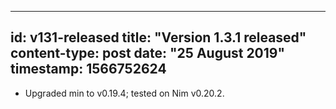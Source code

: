 -----
id: v131-released
title: "Version 1.3.1 released"
content-type: post
date: "25 August 2019"
timestamp: 1566752624
-----
* Upgraded min to v0.19.4; tested on Nim v0.20.2.

